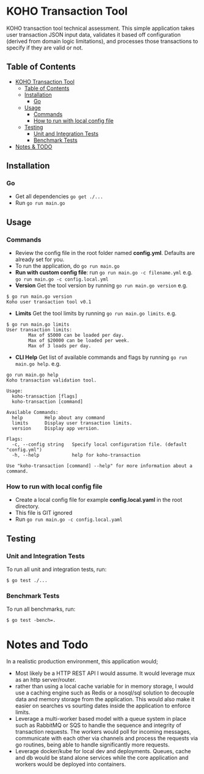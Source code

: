# KOHO Transaction Tool
KOHO transaction tool technical assessment. This simple application takes user transaction JSON input data, validates it based off configuration (derived from domain logic limitations), and processes those transactions to specify if they are valid or not.

## Table of Contents
- [KOHO Transaction Tool](#koho-transaction-tool)
  - [Table of Contents](#table-of-contents)
  - [Installation](#installation)
    - [Go](#go)
  - [Usage](#usage)
    - [Commands](#commands)
    - [How to run with local config file](#how-to-run-with-local-config-file)
  - [Testing](#testing)
    - [Unit and Integration Tests](#unit-and-integration-tests)
    - [Benchmark Tests](#benchmark-tests)
- [Notes & TODO](#notes-and-todo)

## Installation
### Go
* Get all dependencies ```go get ./...```
* Run ```go run main.go```

## Usage
### Commands
* Review the config file in the root folder named **config.yml**. Defaults are already set for you. 
* To run the application, do ```go run main.go```
* **Run with custom config file**: run ```go run main.go -c filename.yml``` e.g. ```go run main.go -c config.local.yml```
* **Version** Get the tool version by running ```go run main.go version``` e.g.
```shell
$ go run main.go version
Koho user transaction tool v0.1
```
* **Limits** Get the tool limits by running ```go run main.go limits```. e.g.
```shell
$ go run main.go limits
User transaction limits:
        Max of $5000 can be loaded per day.
        Max of $20000 can be loaded per week.
        Max of 3 loads per day.
```
* **CLI Help** Get list of available commands and flags by running ```go run main.go help```. e.g.
```shell
go run main.go help     
Koho transaction validation tool.

Usage:
  koho-transaction [flags]
  koho-transaction [command]

Available Commands:
  help        Help about any command
  limits      Display user transaction limits.
  version     Display app version.

Flags:
  -c, --config string   Specify local configuration file. (default "config.yml")
  -h, --help            help for koho-transaction

Use "koho-transaction [command] --help" for more information about a command.
```

### How to run with local config file
* Create a local config file for example **config.local.yaml** in the root directory.
* This file is GIT ignored
* Run ```go run main.go -c config.local.yaml```

## Testing

### Unit and Integration Tests
To run all unit and integration tests, run:
``` shell
$ go test ./...
```

### Benchmark Tests
To run all benchmarks, run:
``` shell
$ go test -bench=.
```

# Notes and Todo
In a realistic production environment, this application would;
* Most likely be a HTTP REST API I would assume. It would leverage mux as an http server/router.
* rather than using a local cache variable for in memory storage, I would use a caching engine such as Redis or a nosql/sql solution to decouple data and memory storage from the application. This would also make it easier on searches vs sourting dates inside the application to enforce limits.
* Leverage a multi-worker based model with a queue system in place such as RabbitMQ or SQS to handle the sequence and integrity of transaction requests. The workers would poll for incoming messages, communicate with each other via channels and process the requests via go routines, being able to handle significantly more requests.
* Leverage docker/kube for local dev and deployments. Queues, cache and db would be stand alone services while the core application and workers would be deployed into containers.
